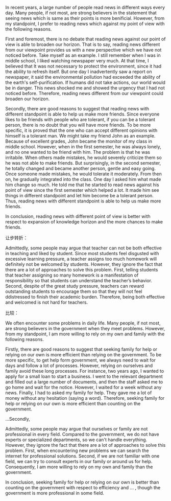 In recent years, a large number of people read news in different ways every day. Many people, if not most, are strong believers in the statement that seeing news which is same as their points is more benificial. However, from my standpoint, I prefer to reading news which against my point of view with the following reasons.

First and foremost, there is no debate that reading news against our point of view is able to broaden our horizon. That is to say, reading news different from our viewpoint provides us with a new perspective which we have not noticed before. Take myself as an example. I still remember when I was in middle school, I liked watching newspaper very much. At that time, I believed that It was not necessary to protect the environment, since it had the ability to refresh itself. But one day I inadvertently saw a report on newspaper, it said the environmental pollution had exceeded the ability of the earth's self-purification. If humans did not take actions, our world would be in danger. This news shocked me and showed the urgency that I had not noticed before. Therefore, reading news different from our viewpoint could broaden our horizon.



Secondly, there are good reasons to suggest that reading news with different standpoint is able to help us make more friends. Since everyone likes to be friends with people who are tolerant, if you can be a tolerant person, there is no doubt that you will have more friends. To be more specific, it is proved that the one who can accept different opinions with himself is a tolerant man. We might take my friend John as an example. Because of excellent grades, John became the monitor of my class in middle school. However, when in the first semester, he was always lonely, and no one wanted to be friend with him. The problem is that he was irritabile. When others made mistakes, he would severely criticize them so he was not able to make friends. But surprisingly, in the second semester, he totally changed and became another person, gentle and easy going. Once someone made mistakes, he would tolerate it moderately. From then on, he gradually integrated into the class. One day I asked him what made him change so much. He told me that he started to read news against his point of view since the first semester which helped a lot. It made him see things in different standpoint and let him become be a tolerant person. Thus, reading news with different standpoint is able to help us make more friends.

In conclusion, reading news with different  point of view is better with respect to  expansion of knowledge horizon and the more chances to make friends.



让步转折：



Admittedly, some people may argue that teacher can not be both effective in teaching and liked by student. Since most students feel disgusted with excessive learning pressure, a teacher assigns too much homework  will definitely not be welcomed by students. However, they ignore the fact that there are a lot of approaches to solve this problem. First, telling students that teacher assigning so many homework is a manifestation of responsibility so that students can understand the teacher’s behavior. Second, despite of the great study pressure, teachers can reward outstanding students to encourage them so that they will not feel ddistressed to finish their academic burden. Therefore, being both effective and welcomed is not hard for teachers.



比较：

We often encounter some problems in daily life. Many people, if not most, are strong believers in the  government when they meet problems. However, from my standpoint, I am more willing to rely on my own and family with the following reasons.

Firstly, there are good reasons to suggest that seeking family for help or relying on our own is more efficient than relying on the government. To be more specific, to get help form government, we always need to wait for days and follow a lot of processes. However, relying on ourselves and family avoid these long processes. For instance, two years ago, I wanted to apply for a small loan to start a business. I went to the relevant department and filled out a large number of documents, and then the staff asked me to go home and wait for the notice. However, I waited for a week without any news. Finally, I had to asked my family for help. They gave me a lot of money without any hesitation (saying a word). Therefore, seeking family for help or relying on our own is more efficient than counting on the government.

...Secondly,

Admittedly, some people may argue that ourselves or family are not professional in every field. Compared to the government, we do not have experts or specialized departments, so we can't handle everything. However, they ignore the fact that there are a lot of approaches to solve this problem. First, when encountering new problems we can search the internet for professional solutions. Second, if we are not familiar with one field, we can try to consult experts in our family or around us for help. Consequently,  I am more willing to rely on my own and family than the government.

In conclusion, seeking family for help or relying on our own is better than counting on the government with respect to efficiency and ... , though the government is more professional in some field.